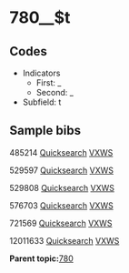 # 780\_\_$t

## Codes

-   Indicators
    -   First: \_
    -   Second: \_
-   Subfield: t

## Sample bibs

485214 [Quicksearch](https://search.library.yale.edu/catalog/485214) [VXWS](http://prodorbis.library.yale.edu:7014/vxws/GetHoldingsService?bibId=485214)

529597 [Quicksearch](https://search.library.yale.edu/catalog/529597) [VXWS](http://prodorbis.library.yale.edu:7014/vxws/GetHoldingsService?bibId=529597)

529808 [Quicksearch](https://search.library.yale.edu/catalog/529808) [VXWS](http://prodorbis.library.yale.edu:7014/vxws/GetHoldingsService?bibId=529808)

576703 [Quicksearch](https://search.library.yale.edu/catalog/576703) [VXWS](http://prodorbis.library.yale.edu:7014/vxws/GetHoldingsService?bibId=576703)

721569 [Quicksearch](https://search.library.yale.edu/catalog/721569) [VXWS](http://prodorbis.library.yale.edu:7014/vxws/GetHoldingsService?bibId=721569)

12011633 [Quicksearch](https://search.library.yale.edu/catalog/12011633) [VXWS](http://prodorbis.library.yale.edu:7014/vxws/GetHoldingsService?bibId=12011633)

**Parent topic:**[780](../../tags/780/780.md)

